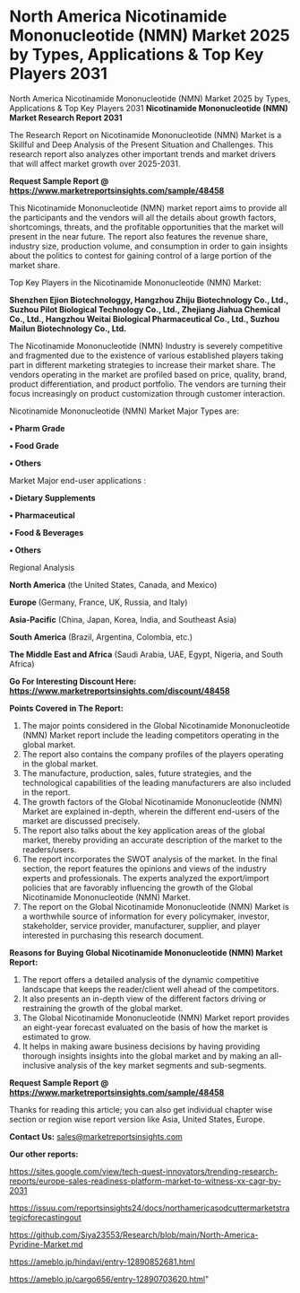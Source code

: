 # North America Nicotinamide Mononucleotide (NMN) Market 2025 by Types, Applications & Top Key Players 2031
 North America Nicotinamide Mononucleotide (NMN) Market 2025 by Types, Applications & Top Key Players 2031
<strong>Nicotinamide Mononucleotide (NMN) Market Research Report 2031</strong>

The Research Report on Nicotinamide Mononucleotide (NMN) Market is a Skillful and Deep Analysis of the Present Situation and Challenges. This research report also analyzes other important trends and market drivers that will affect market growth over 2025-2031.

<strong>Request Sample Report @ <a href=https://www.marketreportsinsights.com/sample/48458>https://www.marketreportsinsights.com/sample/48458</a></strong>

This Nicotinamide Mononucleotide (NMN) market report aims to provide all the participants and the vendors will all the details about growth factors, shortcomings, threats, and the profitable opportunities that the market will present in the near future. The report also features the revenue share, industry size, production volume, and consumption in order to gain insights about the politics to contest for gaining control of a large portion of the market share.

Top Key Players in the Nicotinamide Mononucleotide (NMN) Market:

<strong>Shenzhen Ejion Biotechnologgy, Hangzhou Zhiju Biotechnology Co., Ltd., Suzhou Pilot Biological Technology Co., Ltd., Zhejiang Jiahua Chemical Co., Ltd., Hangzhou Weitai Biological Pharmaceutical Co., Ltd., Suzhou Mailun Biotechnology Co., Ltd.</strong>

The Nicotinamide Mononucleotide (NMN) Industry is severely competitive and fragmented due to the existence of various established players taking part in different marketing strategies to increase their market share. The vendors operating in the market are profiled based on price, quality, brand, product differentiation, and product portfolio. The vendors are turning their focus increasingly on product customization through customer interaction.

Nicotinamide Mononucleotide (NMN) Market Major Types are:

<strong>•  Pharm Grade

•  Food Grade

•  Others</strong>

Market Major end-user applications :

<strong>•  Dietary Supplements

•  Pharmaceutical

•  Food & Beverages

•  Others</strong>

Regional Analysis

</u><strong><b>North America</b></strong> (the United States, Canada, and Mexico)

<strong><b>Europe </b></strong>(Germany, France, UK, Russia, and Italy)

<strong><b>Asia-Pacific</b></strong> (China, Japan, Korea, India, and Southeast Asia)

<strong><b>South America</b></strong> (Brazil, Argentina, Colombia, etc.)

<strong><b>The Middle East and Africa</b></strong> (Saudi Arabia, UAE, Egypt, Nigeria, and South Africa)

<strong>Go For Interesting Discount Here: <a href=https://www.marketreportsinsights.com/discount/48458>https://www.marketreportsinsights.com/discount/48458</a></strong>

<strong>Points Covered in The Report:</strong>
<ol>
  <li>The major points considered in the Global Nicotinamide Mononucleotide (NMN) Market report include the leading competitors operating in the global market.</li>
  <li>The report also contains the company profiles of the players operating in the global market.</li>
  <li>The manufacture, production, sales, future strategies, and the technological capabilities of the leading manufacturers are also included in the report.</li>
  <li>The growth factors of the Global Nicotinamide Mononucleotide (NMN) Market are explained in-depth, wherein the different end-users of the market are discussed precisely.</li>
  <li>The report also talks about the key application areas of the global market, thereby providing an accurate description of the market to the readers/users.</li>
  <li>The report incorporates the SWOT analysis of the market. In the final section, the report features the opinions and views of the industry experts and professionals. The experts analyzed the export/import policies that are favorably influencing the growth of the Global Nicotinamide Mononucleotide (NMN) Market.</li>
  <li>The report on the Global Nicotinamide Mononucleotide (NMN) Market is a worthwhile source of information for every policymaker, investor, stakeholder, service provider, manufacturer, supplier, and player interested in purchasing this research document.</li>
</ol>
<strong>Reasons for Buying Global Nicotinamide Mononucleotide (NMN) Market Report:</strong>

<ol>
  <li>The report offers a detailed analysis of the dynamic competitive landscape that keeps the reader/client well ahead of the competitors.</li>
  <li>It also presents an in-depth view of the different factors driving or restraining the growth of the global market.</li>
  <li>The Global Nicotinamide Mononucleotide (NMN) Market report provides an eight-year forecast evaluated on the basis of how the market is estimated to grow.</li>
  <li>It helps in making aware business decisions by having providing thorough insights insights into the global market and by making an all-inclusive analysis of the key market segments and sub-segments.</li>
</ol>
<strong>Request Sample Report @ <a href=https://www.marketreportsinsights.com/sample/48458>https://www.marketreportsinsights.com/sample/48458</a></strong>


Thanks for reading this article; you can also get individual chapter wise section or region wise report version like Asia, United States, Europe.

<strong>Contact Us:</strong>
sales@marketreportsinsights.com

<strong>Our other reports:</strong>

<a href=https://sites.google.com/view/tech-quest-innovators/trending-research-reports/europe-sales-readiness-platform-market-to-witness-xx-cagr-by-2031>https://sites.google.com/view/tech-quest-innovators/trending-research-reports/europe-sales-readiness-platform-market-to-witness-xx-cagr-by-2031</a>

<a href=https://issuu.com/reportsinsights24/docs/northamericasodcuttermarketstrategicforecastingout>https://issuu.com/reportsinsights24/docs/northamericasodcuttermarketstrategicforecastingout</a>

<a href=https://github.com/Siya23553/Research/blob/main/North-America-Pyridine-Market.md>https://github.com/Siya23553/Research/blob/main/North-America-Pyridine-Market.md</a>

<a href=https://ameblo.jp/hindavi/entry-12890852681.html>https://ameblo.jp/hindavi/entry-12890852681.html</a>

<a href=https://ameblo.jp/cargo656/entry-12890703620.html>https://ameblo.jp/cargo656/entry-12890703620.html</a>"
